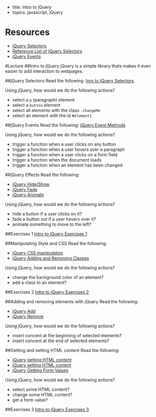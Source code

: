 - title: Intro to jQuery
- topics: javascript, jQuery

# Resources
- [jQuery Selectors](http://www.w3schools.com/jquery/jquery_selectors.asp)
- [Reference List of jQuery Selectors](http://www.w3schools.com/jquery/jquery_ref_selectors.asp)
- [jQuery Events](http://www.w3schools.com/jquery/jquery_events.asp)

#Lecture
##Intro to jQuery
jQuery is a simple library thats makes it even easier to add interaction to webpages. 


##jQuery Selectors
Read the following: [Inro to jQuery Selectors](http://www.w3schools.com/jquery/jquery_selectors.asp).

Using jQuery, how would we do the following actions?
- select a `p` (paragraph) element
- select a `button` element
- select all elements with the class `.changeMe`
- select an element with the id `#element1`

##jQuery Events
Read the following: [jQuery Event Methods](http://www.w3schools.com/jquery/jquery_events.asp)

Using jQuery, how would we do the following actions?
- trigger a function when a user clicks on any button
- trigger a function when a user hovers over a paragraph
- trigger a function when a user clicks on a form field
- trigger a function when the document loads
- trigger a function when an element has been changed

##jQuery Effects
Read the following: 
- [jQuery Hide/Show](http://www.w3schools.com/jquery/jquery_hide_show.asp)
- [jQuery Fade](http://www.w3schools.com/jquery/jquery_fade.asp)
- [jQuery Animate](http://www.w3schools.com/jquery/jquery_animate.asp)

Using jQuery, how would we do the following actions?
- hide a button if a user clicks on it?
- fade a button out if a user hovers over it?
- animate something to move to the left?

##Exercises 1
[Intro to jQuery Exercises 1](intro-to-jquery-exercises/exercises-1.js)

##Manipulating Style and CSS
Read the following: 
- [jQuery CSS manipulation](http://www.w3schools.com/jquery/jquery_css.asp)
- [jQuery Adding and Removing Classes](http://www.w3schools.com/jquery/html_addclass.asp)

Using jQuery, how would we do the following actions?
- change the background color of an element?
- add a class to an element?

##Exercises 2
[Intro to jQuery Exercises 2](intro-to-jquery-exercises/exercises-2.js)

##Adding and removing elements with jQuery
Read the following: 
- [jQuery Add](http://www.w3schools.com/jquery/jquery_dom_add.asp)
- [jQuery Remove](http://www.w3schools.com/jquery/jquery_dom_remove.asp)

Using jQuery, how would we do the following actions?
- insert concent at the beginning of selected elements?
- insert concent at the end of selected elements?

##Getting and setting HTML content
Read the following: 
- [jQuery getting HTML content](http://www.w3schools.com/jquery/jquery_dom_get.asp)
- [jQuery setting HTML content](http://www.w3schools.com/jquery/jquery_dom_set.asp)
- [jQuery Getting Form Values](http://www.w3schools.com/jquery/html_val.asp)

Using jQuery, how would we do the following actions?
- select some HTML content?
- change some HTML content?
- get a form value?

##Exercises 3
[Intro to jQuery Exercises 3](intro-to-jquery-exercises/exercises-3.js)


